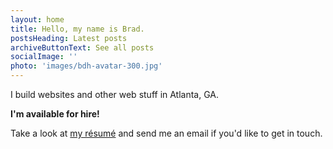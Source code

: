 ```yaml
---
layout: home
title: Hello, my name is Brad.
postsHeading: Latest posts
archiveButtonText: See all posts
socialImage: ''
photo: 'images/bdh-avatar-300.jpg'
---
```


I build websites and other web stuff in Atlanta, GA.

**I'm available for hire!**

Take a look at [my r&eacute;sum&eacute;](http://hirebrad.com) and send me an email if you'd like to get in touch.
